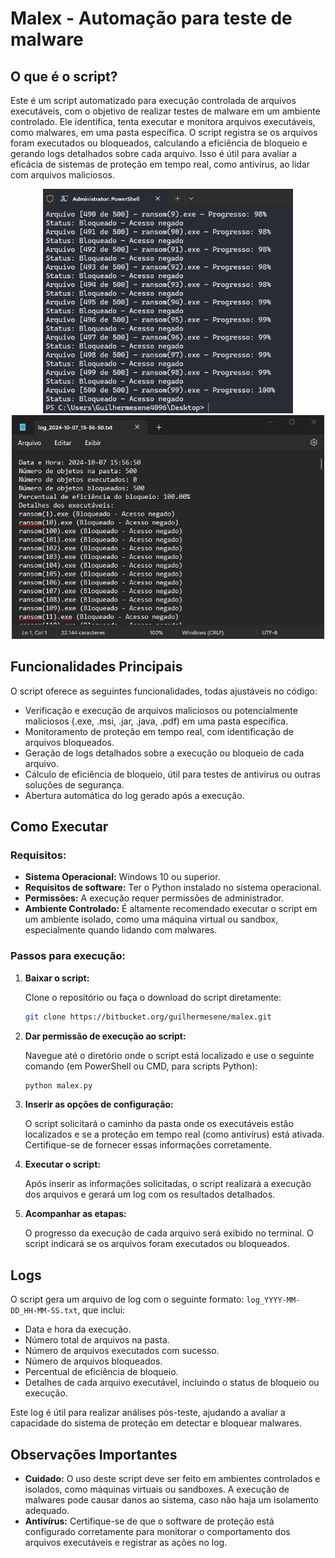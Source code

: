 # Malex - Automação para teste de malware

## O que é o script?

Este é um script automatizado para execução controlada de arquivos executáveis, com o objetivo de realizar testes de malware em um ambiente controlado. Ele identifica, tenta executar e monitora arquivos executáveis, como malwares, em uma pasta específica. O script registra se os arquivos foram executados ou bloqueados, calculando a eficiência de bloqueio e gerando logs detalhados sobre cada arquivo. Isso é útil para avaliar a eficácia de sistemas de proteção em tempo real, como antivírus, ao lidar com arquivos maliciosos.

<p align="center">
  <img src="./imagens/malex1.png" alt="Descrição da imagem" width="400"/>
  <img src="./imagens/malex2.png" alt="Descrição da imagem" width="500"/>
</p>


## Funcionalidades Principais

O script oferece as seguintes funcionalidades, todas ajustáveis no código:

- Verificação e execução de arquivos maliciosos ou potencialmente maliciosos (.exe, .msi, .jar, .java, .pdf) em uma pasta específica.
- Monitoramento de proteção em tempo real, com identificação de arquivos bloqueados.
- Geração de logs detalhados sobre a execução ou bloqueio de cada arquivo.
- Cálculo de eficiência de bloqueio, útil para testes de antivírus ou outras soluções de segurança.
- Abertura automática do log gerado após a execução.

## Como Executar

### Requisitos:

- **Sistema Operacional:** Windows 10 ou superior.
- **Requisitos de software:** Ter o Python instalado no sistema operacional.
- **Permissões:** A execução requer permissões de administrador.
- **Ambiente Controlado:** É altamente recomendado executar o script em um ambiente isolado, como uma máquina virtual ou sandbox, especialmente quando lidando com malwares.

### Passos para execução:

1. **Baixar o script:**

   Clone o repositório ou faça o download do script diretamente:

   ```bash
   git clone https://bitbucket.org/guilhermesene/malex.git
   ```

2. **Dar permissão de execução ao script:**

   Navegue até o diretório onde o script está localizado e use o seguinte comando (em PowerShell ou CMD, para scripts Python):

   ```bash
   python malex.py
   ```

3. **Inserir as opções de configuração:**

   O script solicitará o caminho da pasta onde os executáveis estão localizados e se a proteção em tempo real (como antivírus) está ativada. Certifique-se de fornecer essas informações corretamente.

4. **Executar o script:**

   Após inserir as informações solicitadas, o script realizará a execução dos arquivos e gerará um log com os resultados detalhados.

5. **Acompanhar as etapas:**

   O progresso da execução de cada arquivo será exibido no terminal. O script indicará se os arquivos foram executados ou bloqueados.

## Logs

O script gera um arquivo de log com o seguinte formato: `log_YYYY-MM-DD_HH-MM-SS.txt`, que inclui:

- Data e hora da execução.
- Número total de arquivos na pasta.
- Número de arquivos executados com sucesso.
- Número de arquivos bloqueados.
- Percentual de eficiência de bloqueio.
- Detalhes de cada arquivo executável, incluindo o status de bloqueio ou execução.

Este log é útil para realizar análises pós-teste, ajudando a avaliar a capacidade do sistema de proteção em detectar e bloquear malwares.

## Observações Importantes

- **Cuidado:** O uso deste script deve ser feito em ambientes controlados e isolados, como máquinas virtuais ou sandboxes. A execução de malwares pode causar danos ao sistema, caso não haja um isolamento adequado.
- **Antivírus:** Certifique-se de que o software de proteção está configurado corretamente para monitorar o comportamento dos arquivos executáveis e registrar as ações no log.

